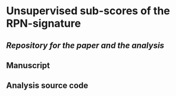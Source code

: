 # Unsupervised sub-scores of the RPN-signature
## *Repository for the paper and the analysis*

## Manuscript

## Analysis source code

